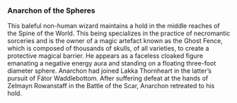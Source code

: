 ### **Anarchon of the Spheres**

This baleful non-human wizard maintains a hold in the middle reaches of the Spine of the World. This being specializes in the practice of necromantic sorceries and is the owner of a magic artefact known as the Ghost Fence, which is composed of thousands of skulls, of all varieties, to create a protective magical barrier. He appears as a faceless cloaked figure emanating a negative energy aura and standing on a floating three-foot diameter sphere. Anarchon had joined Lakka Thornheart in the latter’s pursuit of Fátor Waddlebottom. After suffering defeat at the hands of Zelmayn Rowanstaff in the Battle of the Scar, Anarchon retreated to his hold.


